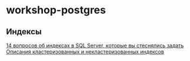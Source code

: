 # workshop-postgres

## Индексы

[14 вопросов об индексах в SQL Server, которые вы стеснялись задать](http://habrahabr.ru/post/247373/)
[Описания кластеризованных и некластеризованных индексов](https://msdn.microsoft.com/ru-ru/library/ms190457.aspx)
